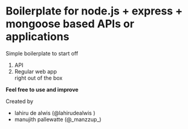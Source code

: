 # Boilerplate for node.js + express + mongoose based APIs or applications

Simple boilerplate to start off
1.  API
2.  Regular web app  
right out of the box

__Feel free to use and improve__

Created by
  * lahiru de alwis (@lahirudealwis )
  * manujith pallewatte (@\_manzzup\_)
